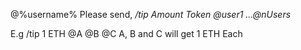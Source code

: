 @%username% Please send,
_/tip Amount Token @user1 ...@nUsers_

E.g /tip 1 ETH @A @B @C A, B and C will get 1 ETH Each